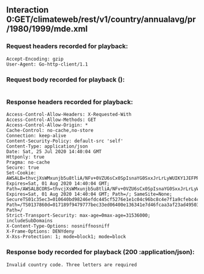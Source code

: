 ## Interaction 0:GET/climateweb/rest/v1/country/annualavg/pr/1980/1999/mde.xml

### Request headers recorded for playback:

```
Accept-Encoding: gzip
User-Agent: Go-http-client/1.1

```

### Request body recorded for playback ():

```

```


### Response headers recorded for playback:

```
Access-Control-Allow-Headers: X-Requested-With
Access-Control-Allow-Methods: GET
Access-Control-Allow-Origin: *
Cache-Control: no-cache,no-store
Connection: keep-alive
Content-Security-Policy: default-src 'self'
Content-Type: application/json
Date: Sat, 25 Jul 2020 14:40:04 GMT
Httponly: true
Pragma: no-cache
Secure: true
Set-Cookie: AWSALB=thvcjXsWMxunjb5u8tliA/NFv+0VZU6sCx0SpIsnaYG0SxxJrLrLyWUIKY1JEFPRrQKmijsw2wQFa5z+iii+ExSKP9rBvSJGCjrEMfNCdJAHJp9klaUe7VCLY/Su; Expires=Sat, 01 Aug 2020 14:40:04 GMT; Path=/AWSALBCORS=thvcjXsWMxunjb5u8tliA/NFv+0VZU6sCx0SpIsnaYG0SxxJrLrLyWUIKY1JEFPRrQKmijsw2wQFa5z+iii+ExSKP9rBvSJGCjrEMfNCdJAHJp9klaUe7VCLY/Su; Expires=Sat, 01 Aug 2020 14:40:04 GMT; Path=/; SameSite=None; SecureTS01c35ec3=010640bd98246efdc445cf5276e1e1c04c96bc8c4e7f1a9cfebc4c8bf1c74bd56c4cad32b7c677cc87156bed11489c60d400c4c511; Path=/TS0137860d=017189f9479777bec33ed06400e136341e7d46fcaa3af23ad4950312c6c85adb58af9c53c896f80a9171246892bfab8adba47bd2606902d9feb72fbcf62bcc492a1eb20e3531dcd3d31e10edb7a33a016dc3bc1aabf485bdb883b124f1b3ef06206868de0a; Path=/
Strict-Transport-Security: max-age=0max-age=31536000; includeSubDomains
X-Content-Type-Options: nosniffnosniff
X-Frame-Options: DENYdeny
X-Xss-Protection: 1; mode=block1; mode=block

```

### Response body recorded for playback (200 :application/json):

```
Invalid country code. Three letters are required
```
